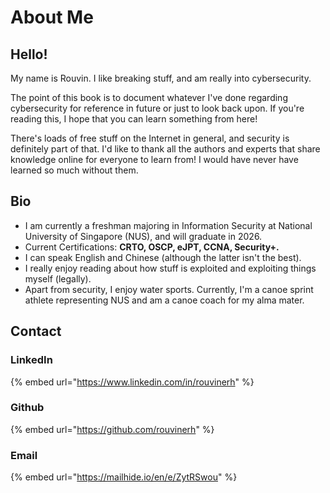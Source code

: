 # About Me

## Hello!

My name is Rouvin. I like breaking stuff, and am really into cybersecurity.&#x20;

The point of this book is to document whatever I've done regarding cybersecurity for reference in future or just to look back upon. If you're reading this, I hope that you can learn something from here!&#x20;

There's loads of free stuff on the Internet in general, and security is definitely part of that. I'd like to thank all the authors and experts that share knowledge online for everyone to learn from! I would have never have learned so much without them.&#x20;

## Bio

* I am currently a freshman majoring in Information Security at National University of Singapore (NUS), and will graduate in 2026.
* Current Certifications: **CRTO, OSCP, eJPT, CCNA, Security+.**&#x20;
* I can speak English and Chinese (although the latter isn't the best).
* I really enjoy reading about how stuff is exploited and exploiting things myself (legally).&#x20;
* Apart from security, I enjoy water sports. Currently, I'm a canoe sprint athlete representing NUS and am a canoe coach for my alma mater.&#x20;

## Contact

### LinkedIn

{% embed url="https://www.linkedin.com/in/rouvinerh" %}

### Github

{% embed url="https://github.com/rouvinerh" %}

### Email

{% embed url="https://mailhide.io/en/e/ZytRSwou" %}
